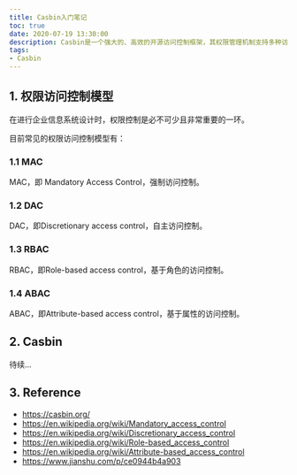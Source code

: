 ```yaml
---
title: Casbin入门笔记
toc: true
date: 2020-07-19 13:30:00
description: Casbin是一个强大的、高效的开源访问控制框架，其权限管理机制支持多种访问控制模型。
tags:
- Casbin
---
```


## 1. 权限访问控制模型

在进行企业信息系统设计时，权限控制是必不可少且非常重要的一环。

目前常见的权限访问控制模型有：

### 1.1 MAC

MAC，即 Mandatory Access Control，强制访问控制。

### 1.2 DAC

DAC，即Discretionary access control，自主访问控制。

### 1.3 RBAC

RBAC，即Role-based access control，基于角色的访问控制。

### 1.4 ABAC

ABAC，即Attribute-based access control，基于属性的访问控制。

## 2. Casbin

待续...

## 3. Reference

- https://casbin.org/
- https://en.wikipedia.org/wiki/Mandatory_access_control
- https://en.wikipedia.org/wiki/Discretionary_access_control
- https://en.wikipedia.org/wiki/Role-based_access_control
- https://en.wikipedia.org/wiki/Attribute-based_access_control
- https://www.jianshu.com/p/ce0944b4a903


